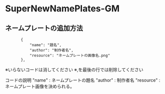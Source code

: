  # SuperNewNamePlates-GM
 ## ネームプレートの追加方法
 ```
        {
            "name": "題名",
            "author": "制作者名",
            "resource": "ネームプレートの画像名.png"
        },
```
※いらないコードは消してください
※,を最後の行では削除してください

コードの説明
"name" : ネームプレートの題名
"author" : 制作者名
"resource" : ネームプレート画像を決められる。
